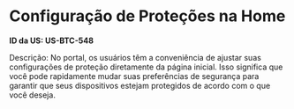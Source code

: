 # Configuração de Proteções na Home

**ID da US: US-BTC-548**

Descrição: No portal, os usuários têm a conveniência de ajustar suas configurações de proteção diretamente da página inicial. Isso significa que você pode rapidamente mudar suas preferências de segurança para garantir que seus dispositivos estejam protegidos de acordo com o que você deseja.